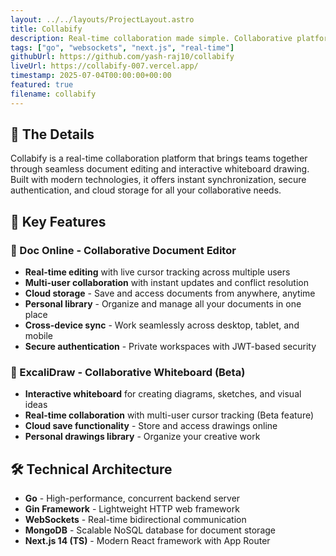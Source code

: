 ```yaml
---
layout: ../../layouts/ProjectLayout.astro
title: Collabify
description: Real-time collaboration made simple. Collaborative platform for document editing and whiteboard drawing with cloud storage and multi-user support.
tags: ["go", "websockets", "next.js", "real-time"]
githubUrl: https://github.com/yash-raj10/collabify
liveUrl: https://collabify-007.vercel.app/
timestamp: 2025-07-04T00:00:00+00:00
featured: true
filename: collabify
---
```


## 🚀 The Details

Collabify is a real-time collaboration platform that brings teams together through seamless document editing and interactive whiteboard drawing. Built with modern technologies, it offers instant synchronization, secure authentication, and cloud storage for all your collaborative needs.

## 🌟 Key Features

### 📝 Doc Online - Collaborative Document Editor

- **Real-time editing** with live cursor tracking across multiple users
- **Multi-user collaboration** with instant updates and conflict resolution
- **Cloud storage** - Save and access documents from anywhere, anytime
- **Personal library** - Organize and manage all your documents in one place
- **Cross-device sync** - Work seamlessly across desktop, tablet, and mobile
- **Secure authentication** - Private workspaces with JWT-based security

### 🎨 ExcaliDraw - Collaborative Whiteboard (Beta)

- **Interactive whiteboard** for creating diagrams, sketches, and visual ideas
- **Real-time collaboration** with multi-user cursor tracking (Beta feature)
- **Cloud save functionality** - Store and access drawings online
- **Personal drawings library** - Organize your creative work

## 🛠️ Technical Architecture

- **Go** - High-performance, concurrent backend server
- **Gin Framework** - Lightweight HTTP web framework
- **WebSockets** - Real-time bidirectional communication
- **MongoDB** - Scalable NoSQL database for document storage
- **Next.js 14 (TS)** - Modern React framework with App Router
